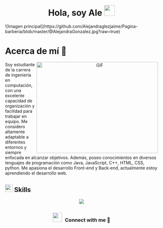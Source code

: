 <div align="center">
<h1 align="center">Hola, soy Ale <img src="https://media.giphy.com/media/hvRJCLFzcasrR4ia7z/giphy.gif" width="35"> </h1> 
</div>
![Imagen principal](https://github.com/Alejandraglezjaime/Pagina-barberia/blob/master/@AlejandraGonzalez.jpg?raw=true)

# Acerca de mí 👀
<a target="_blank" align="center">
  <img align="right" top="5" height="300" width="400" alt="GIF" src="https://media.giphy.com/media/SWoSkN6DxTszqIKEqv/giphy.gif">
</a>

Soy estudiante de la carrera de ingeniería en computación, con una excelente capacidad de organización y facilidad para trabajar en equipo. Me considero altamente adaptable a diferentes entornos y siempre enfocada en alcanzar objetivos. Además, poseo conocimientos en diversos lenguajes de programación como Java, JavaScript, C++, HTML, CSS, python. 
Me apasiona el desarrollo Front-end y Back-end, actualmente estoy aprendiendo el desarrollo web.




## <img src="https://media2.giphy.com/media/QssGEmpkyEOhBCb7e1/giphy.gif?cid=ecf05e47a0n3gi1bfqntqmob8g9aid1oyj2wr3ds3mg700bl&rid=giphy.gif" width ="25"><b> Skills</b>

</div>
<!--tech stack icons-->
<p align="center">
  <a href="https://skillicons.dev">
    <img src="https://skillicons.dev/icons?i=git,github,cpp,css,html,java,js,py,postgres,mysql,postman&perline=14" />
  </a>
</p>


## <h3 align="center" > <img src="https://media.giphy.com/media/iY8CRBdQXODJSCERIr/giphy.gif" width="30" height="30" style="margin-right: 10px;">Connect with me 🤝 </h3>

<!--
**Alejandraglezjaime/Alejandraglezjaime** is a ✨ _special_ ✨ repository because its `README.md` (this file) appears on your GitHub profile.

Here are some ideas to get you started:

- 🔭 I’m currently working on ...
- 🌱 I’m currently learning ...
- 👯 I’m looking to collaborate on ...
- 🤔 I’m looking for help with ...
- 💬 Ask me about ...
- 📫 How to reach me: ...
- 😄 Pronouns: ...
- ⚡ Fun fact: ...
-->
